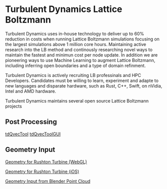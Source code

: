 # Turbulent Dynamics Lattice Boltzmann

Turbulent Dynamics uses in-house technology to deliver up to 60% reduction in costs when running Lattice Boltzmann simulations focusing on the largest simulations above 1 million core hours.  Maintaining active research into the LB method and continously researching novel ways to maintain the fastest and minimun cost per node update.  In addition we are pioneering ways to use Machine Learning to augment Lattice Boltzmann, including inferring open boundaries and a type of domain refinment.

Turbulent Dynamics is actively recruiting LB professinals and HPC Developers.  Candidates must be willing to learn, experiment and adapte to new languages and disparate hardware, such as Rust, C++, Swift, on nVidia, Intel and AMD hardware.


Turbulent Dynamics maintains several open source Lattice Boltzmann projects

## Post Processing
[tdQvecTool](https://github.com/tdQVecTool)
[tdQvecToolGUI](https://github.com/tdQVecToolGUI)


## Geometry Input
[Geometry for Rushton Turbine (WebGL)](https://github.com/TurbulentDynamics/TD_GeomInput_Rushton_Turbine_WebGL)

[Geometry for Rushton Turbine (iOS)](https://github.com/TurbulentDynamics/tdGeometryRushtonTurbine)

[Geometry Input from Blender Point Cloud](https://github.com/TurbulentDynamics/TD_GeomInput_Blender_to_Point_Cloud.git)



